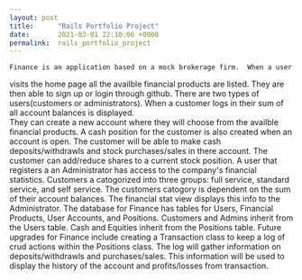 ```yaml
---
layout: post
title:      "Rails Portfolio Project"
date:       2021-03-01 22:10:06 +0000
permalink:  rails_portfolio_project
---
```



    Finance is an application based on a mock brokerage firm.  When a user
visits the home page all the availble financial products are listed.  They are then
able to sign up or login through github.  There are two types of
users(customers or administrators).
    When a customer logs in their sum of all account balances is displayed.  
They can create a new account where they will choose from the availble 
financial products.  A cash position for the customer is also created when 
an account is open.  The customer will be able to make cash deposits/withdrawls 
and stock purchases/sales in there account.  The customer can add/reduce shares 
to a current stock position.
    A user that registers a an Administrator has access to the company's 
financial statistics.  Customers a catogorized into three groups: full service,
standard service, and self service. The customers catogory is dependent on
the sum of their account balances.  The financial stat view displays this info
to the Administrator.
    The database for Finance has tables for Users, Financial Products, 
User Accounts, and Positions.  Customers and Admins inherit from the Users
table.  Cash and Equities inherit from the Positions table.
    Future upgrades for Finance include creating a Transaction class to keep
a log of crud actions within the Positions class.  The log will gather information
on deposits/withdrawls and purchases/sales.  This information will be used to 
display the history of the account and profits/losses from transaction.
